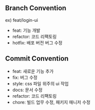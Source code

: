 ##  Branch Convention
ex) feat/login-ui
- feat: 기능 개발
- refactor: 코드 리팩토링
- hotfix: 배포 버전 버그 수정


##  Commit Convention
- feat: 새로운 기능 추가
- fix: 버그 수정
- style: css 파일 위주의 ui 작업
- docs: 문서 수정
- refactor: 코드 리팩토링
- chore: 빌드 업무 수정, 패키지 매니저 수정
